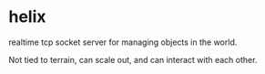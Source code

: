 # helix
realtime tcp socket server for managing objects in the world.

Not tied to terrain, can scale out, and can interact with each other.

